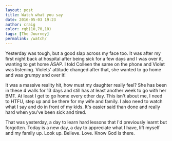 ```yaml
---
layout: post
title: Watch what you say
date: 2016-05-03 19:23
author: craig
color: rgb(10,70,10)
tags: [The Journey]
permalink: /watch/
---
```

Yesterday was tough, but a good slap across my face too. It was after my first night back at hospital after being sick for a few days and I was over it, wanting to get home ASAP. I told Colleen the same on the phone and Violet was listening. Violets' attitude changed after that, she wanted to go home and was grumpy and over it!

It was a massive reality hit, how must my daughter really feel? She has been in these 4 walls for 13 days and still has at least another week to go with her BMT. At least I get to go home every other day. This isn't about me, I need to HTFU, step up and be there for my wife and family. I also need to watch what I say and do in front of my kids. It's easier said than done and really hard when you've been sick and tired.

That was yesterday, a day to learn hard lessons that I'd previously learnt but forgotten. Today is a new day, a day to appreciate what I have, lift myself and my family up. Look up. Believe. Love. Know God is there.
